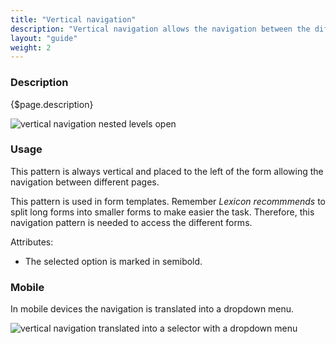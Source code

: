 ```yaml
---
title: "Vertical navigation"
description: "Vertical navigation allows the navigation between the different pages."
layout: "guide"
weight: 2
---
```


### Description

{$page.description}

![vertical navigation nested levels open](../../../images/NavigationVerticalOpen.png)

### Usage

This pattern is always vertical and placed to the left of the form allowing the navigation between different pages.

This pattern is used in form templates. Remember *Lexicon recommmends* to split long forms into smaller forms to make easier the task. Therefore, this navigation pattern is needed to access the different forms.

Attributes:
* The selected option is marked in semibold.

### Mobile

In mobile devices the navigation is translated into a dropdown menu.

![vertical navigation translated into a selector with a dropdown menu](../../../images/NavigationVerticalMobile.png)
